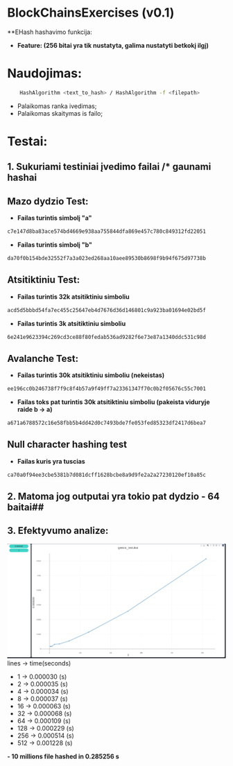 # **BlockChainsExercises (v0.1)** #

**EHash hashavimo funkcija:
* **Feature: (256 bitai yra tik nustatyta, galima nustatyti betkokį ilgį)**

# Naudojimas:
```sh
    HashAlgorithm <text_to_hash> / HashAlgorithm -f <filepath>
```
* Palaikomas ranka ivedimas;
* Palaikomas skaitymas is failo;

# Testai:

## 1. Sukuriami testiniai įvedimo failai /* gaunami hashai ##

## **Mazo dydzio Test:** ##
* **Failas turintis simbolį "a"**
```txt
c7e147d8ba83ace574bd4669e938aa755844dfa869e457c780c849312fd22051
```
* **Failas turintis simbolį "b"**
```txt
da70f0b154bde32552f7a3a023ed268aa10aee89530b8698f9b94f675d97738b
```
## **Atsitiktiniu Test:** ##

* **Failas turintis 32k atsitiktiniu simboliu**
```txt
acd5d5bbbd54fa7ec455c25647eb4d7676d36d146801c9a923ba01694e02bd5f
```

* **Failas turintis 3k atsitiktiniu simboliu**
```txt
6e241e9623394c269cd3ce88f80fedab536ad9282f6e73e87a1340ddc531c98d
```
## **Avalanche Test:** ##

* **Failas turintis 30k atsitiktiniu simboliu (nekeistas)**
```txt
ee196cc0b246738f7f9c8f4b57a9f49ff7a23361347f70c0b2f05676c55c7001
```

* **Failas toks pat turintis 30k atsitiktiniu simboliu (pakeista viduryje raide b -> a)**
```txt
a671a6788572c16e58fbb5b4dd42d0c7493bde7fe053fed85323df2417d6bea7
```
## **Null character hashing test** ##

* **Failas kuris yra tuscias**
```txt
ca70a0f94ee3cbe5381b7d081dcff1628bcbe8a9d9fe2a2a27230120ef10a85c
```

## 2. Matoma jog outputai yra tokio pat dydzio - 64 baitai##

## 3. Efektyvumo analize: ##

![Alt text](/greicio_testas.png?raw=true "Optional Title")
lines -> time(seconds)
* 1 -> 0.000030 (s)
* 2 -> 0.000035 (s)
* 4 -> 0.000034 (s)
* 8 -> 0.000037 (s)
* 16 -> 0.000063 (s)
* 32 -> 0.000068 (s)
* 64 -> 0.000109 (s)
* 128 -> 0.000229 (s)
* 256 -> 0.000514 (s)
* 512 -> 0.001228 (s)

**- 10 millions file hashed in 0.285256 s**
